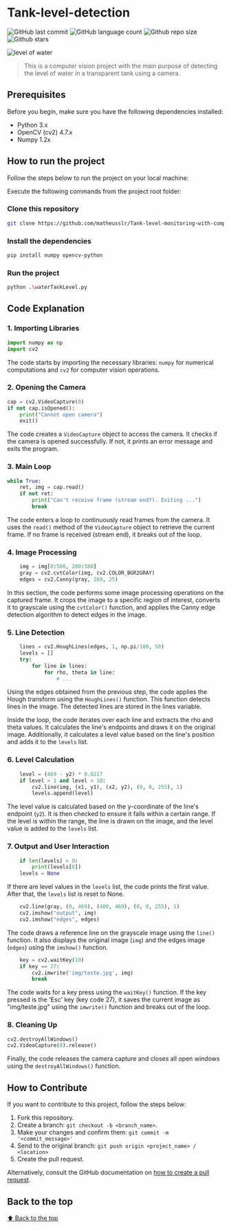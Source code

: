 # Tank-level-detection

![GitHub last commit](https://img.shields.io/github/last-commit/matheusslr/tank-level-detection)
![GitHub language count](https://img.shields.io/github/languages/count/matheusslr/tank-level-detection)
![Github repo size](https://img.shields.io/github/repo-size/matheusslr/tank-level-detection)
![Github stars](https://img.shields.io/github/stars/matheusslr/tank-level-detection)

![level of water](/img/level.gif)

> This is a computer vision project with the main purpose of detecting the level of water in a transparent tank using a camera.

## Prerequisites

Before you begin, make sure you have the following dependencies installed:

- Python 3.x
- OpenCV (cv2) 4.7.x
- Numpy 1.2x

## How to run the project

Follow the steps below to run the project on your local machine:

Execute the following commands from the project root folder:

### Clone this repository

```bash
git clone https://github.com/matheusslr/Tank-level-monitoring-with-computer-vision
```

### Install the dependencies

```bash
pip install numpy opencv-python
```

### Run the project

```bash
python .\waterTankLevel.py
```

## Code Explanation

### 1. Importing Libraries
```python
import numpy as np
import cv2
```
The code starts by importing the necessary libraries: `numpy` for numerical computations and `cv2` for computer vision operations.

### 2. Opening the Camera
```python
cap = cv2.VideoCapture(0)
if not cap.isOpened():
    print("Cannot open camera")
    exit()
```
The code creates a ``VideoCapture`` object to access the camera. It checks if the camera is opened successfully. If not, it prints an error message and exits the program.

### 3. Main Loop
```python
while True:
    ret, img = cap.read()
    if not ret:
        print("Can't receive frame (stream end?). Exiting ...")
        break
```
The code enters a loop to continuously read frames from the camera. It uses the ``read()`` method of the ``VideoCapture`` object to retrieve the current frame. If no frame is received (stream end), it breaks out of the loop.

### 4. Image Processing
```python
    img = img[0:500, 200:380]
    gray = cv2.cvtColor(img, cv2.COLOR_BGR2GRAY)
    edges = cv2.Canny(gray, 169, 25)
```
In this section, the code performs some image processing operations on the captured frame. It crops the image to a specific region of interest, converts it to grayscale using the ``cvtColor()`` function, and applies the Canny edge detection algorithm to detect edges in the image.

### 5. Line Detection
```python
    lines = cv2.HoughLines(edges, 1, np.pi/180, 50)
    levels = []
    try:
        for line in lines:
            for rho, theta in line:
                # ...
```
Using the edges obtained from the previous step, the code applies the Hough transform using the ``HoughLines()`` function. This function detects lines in the image. The detected lines are stored in the lines variable.

Inside the loop, the code iterates over each line and extracts the rho and theta values. It calculates the line's endpoints and draws it on the original image. Additionally, it calculates a level value based on the line's position and adds it to the ``levels`` list.

### 6. Level Calculation
```python
    level = (469 - y2) * 0.0217
    if level > 1 and level < 10:
        cv2.line(img, (x1, y1), (x2, y2), (0, 0, 255), 1)
        levels.append(level)
```
The level value is calculated based on the y-coordinate of the line's endpoint (``y2``). It is then checked to ensure it falls within a certain range. If the level is within the range, the line is drawn on the image, and the level value is added to the ``levels`` list.

### 7. Output and User Interaction
```python
    if len(levels) > 0:
        print(levels[0])
    levels = None
```
If there are level values in the ``levels`` list, the code prints the first value. After that, the ``levels`` list is reset to None.

```python
    cv2.line(gray, (0, 469), (400, 469), (0, 0, 255), 1)
    cv2.imshow("output", img)
    cv2.imshow("edges", edges)
```
The code draws a reference line on the grayscale image using the ``line()`` function. It also displays the original image (``img``) and the edges image (``edges``) using the ``imshow()`` function.

```python
    key = cv2.waitKey(10)
    if key == 27:
        cv2.imwrite('img/teste.jpg', img)
        break
```
The code waits for a key press using the ``waitKey()`` function. If the key pressed is the 'Esc' key (key code 27), it saves the current image as "img/teste.jpg" using the ``imwrite()`` function and breaks out of the loop.


### 8. Cleaning Up
```python
cv2.destroyAllWindows()
cv2.VideoCapture(0).release()
```
Finally, the code releases the camera capture and closes all open windows using the ``destroyAllWindows()`` function.

## How to Contribute

If you want to contribute to this project, follow the steps below:

1. Fork this repository.
2. Create a branch: `git checkout -b <branch_name>`.
3. Make your changes and confirm them: `git commit -m '<commit_message>'`
4. Send to the original branch: `git push origin <project_name> / <location>`
5. Create the pull request.

Alternatively, consult the GitHub documentation on [how to create a pull request](https://help.github.com/en/github/collaborating-with-issues-and-pull-requests/creating-a-pull-request).


## Back to the top

[⬆ Back to the top](#tank-level-detection)
